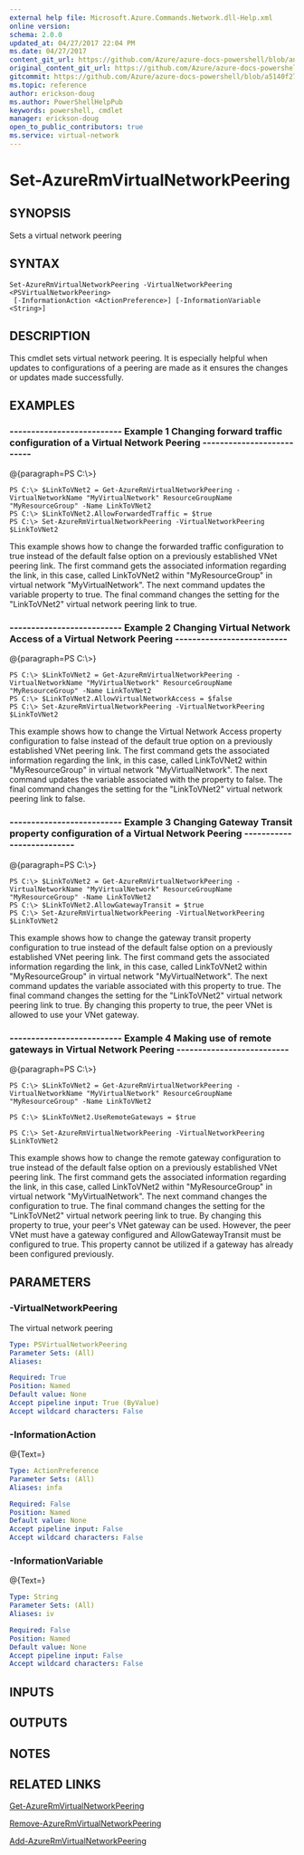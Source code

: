 ```yaml
---
external help file: Microsoft.Azure.Commands.Network.dll-Help.xml
online version:
schema: 2.0.0
updated_at: 04/27/2017 22:04 PM
ms.date: 04/27/2017
content_git_url: https://github.com/Azure/azure-docs-powershell/blob/anne2017/azureps-cmdlets-docs/ResourceManager/AzureRM.Network/v2.2.0/Set-AzureRmVirtualNetworkPeering.md
original_content_git_url: https://github.com/Azure/azure-docs-powershell/blob/anne2017/azureps-cmdlets-docs/ResourceManager/AzureRM.Network/v2.2.0/Set-AzureRmVirtualNetworkPeering.md
gitcommit: https://github.com/Azure/azure-docs-powershell/blob/a5140f27ab8f99c2992dc2ba0c9a1cd31941b109
ms.topic: reference
author: erickson-doug
ms.author: PowerShellHelpPub
keywords: powershell, cmdlet
manager: erickson-doug
open_to_public_contributors: true
ms.service: virtual-network
---
```


# Set-AzureRmVirtualNetworkPeering

## SYNOPSIS
Sets a virtual network peering

## SYNTAX

```
Set-AzureRmVirtualNetworkPeering -VirtualNetworkPeering <PSVirtualNetworkPeering>
 [-InformationAction <ActionPreference>] [-InformationVariable <String>]
```

## DESCRIPTION
This cmdlet sets virtual network peering.
It is especially helpful when updates to configurations of a peering are made as it ensures the changes or updates made successfully.

## EXAMPLES

### --------------------------  Example 1 Changing forward traffic configuration of a Virtual Network Peering  --------------------------
@{paragraph=PS C:\\\>}

```
PS C:\> $LinkToVNet2 = Get-AzureRmVirtualNetworkPeering -VirtualNetworkName "MyVirtualNetwork" ResourceGroupName "MyResourceGroup" -Name LinkToVNet2
PS C:\> $LinkToVNet2.AllowForwardedTraffic = $true
PS C:\> Set-AzureRmVirtualNetworkPeering -VirtualNetworkPeering $LinkToVNet2
```

This example shows how to change the forwarded traffic configuration to true instead of the default false option on a previously established VNet peering link.
The first command gets the associated information regarding the link, in this case, called LinkToVNet2 within "MyResourceGroup" in virtual network "MyVirtualNetwork".
The next command updates the variable property to true.
The final command changes the setting for the "LinkToVNet2" virtual network peering link to true.

### --------------------------  Example 2 Changing Virtual Network Access of a Virtual Network Peering  --------------------------
@{paragraph=PS C:\\\>}

```
PS C:\> $LinkToVNet2 = Get-AzureRmVirtualNetworkPeering -VirtualNetworkName "MyVirtualNetwork" ResourceGroupName "MyResourceGroup" -Name LinkToVNet2
PS C:\> $LinkToVNet2.AllowVirtualNetworkAccess = $false
PS C:\> Set-AzureRmVirtualNetworkPeering -VirtualNetworkPeering $LinkToVNet2
```

This example shows how to change the Virtual Network Access property configuration to false instead of the default true option on a previously established VNet peering link.
The first command gets the associated information regarding the link, in this case, called LinkToVNet2 within "MyResourceGroup" in virtual network "MyVirtualNetwork".
The next command updates the variable associated with the property to false.
The final command changes the setting for the "LinkToVNet2" virtual network peering link to false.

### --------------------------  Example 3 Changing Gateway Transit property configuration of a Virtual Network Peering  --------------------------
@{paragraph=PS C:\\\>}

```
PS C:\> $LinkToVNet2 = Get-AzureRmVirtualNetworkPeering -VirtualNetworkName "MyVirtualNetwork" ResourceGroupName "MyResourceGroup" -Name LinkToVNet2
PS C:\> $LinkToVNet2.AllowGatewayTransit = $true
PS C:\> Set-AzureRmVirtualNetworkPeering -VirtualNetworkPeering $LinkToVNet2
```

This example shows how to change the gateway transit property configuration to true instead of the default false option on a previously established VNet peering link.
The first command gets the associated information regarding the link, in this case, called LinkToVNet2 within "MyResourceGroup" in virtual network "MyVirtualNetwork".
The next command updates the variable associated with this property to true.
The final command changes the setting for the "LinkToVNet2" virtual network peering link to true.
By changing this property to true, the peer VNet is allowed to use your VNet gateway.

### --------------------------  Example 4 Making use of remote gateways in Virtual Network Peering  --------------------------
@{paragraph=PS C:\\\>}

```
PS C:\> $LinkToVNet2 = Get-AzureRmVirtualNetworkPeering -VirtualNetworkName "MyVirtualNetwork" ResourceGroupName "MyResourceGroup" -Name LinkToVNet2

PS C:\> $LinkToVNet2.UseRemoteGateways = $true

PS C:\> Set-AzureRmVirtualNetworkPeering -VirtualNetworkPeering $LinkToVNet2
```

This example shows how to change the remote gateway configuration to true instead of the default false option on a previously established VNet peering link.
The first command gets the associated information regarding the link, in this case, called LinkToVNet2 within "MyResourceGroup" in virtual network "MyVirtualNetwork".
The next command changes the configuration to true.
The final command changes the setting for the "LinkToVNet2" virtual network peering link to true.
By changing this property to true, your peer's VNet gateway can be used.
However, the peer VNet must have a gateway configured and AllowGatewayTransit must be configured to true.
This property cannot be utilized if a gateway has already been configured previously.

## PARAMETERS

### -VirtualNetworkPeering
The virtual network peering

```yaml
Type: PSVirtualNetworkPeering
Parameter Sets: (All)
Aliases: 

Required: True
Position: Named
Default value: None
Accept pipeline input: True (ByValue)
Accept wildcard characters: False
```

### -InformationAction
@{Text=}

```yaml
Type: ActionPreference
Parameter Sets: (All)
Aliases: infa

Required: False
Position: Named
Default value: None
Accept pipeline input: False
Accept wildcard characters: False
```

### -InformationVariable
@{Text=}

```yaml
Type: String
Parameter Sets: (All)
Aliases: iv

Required: False
Position: Named
Default value: None
Accept pipeline input: False
Accept wildcard characters: False
```

## INPUTS

## OUTPUTS

## NOTES

## RELATED LINKS

[Get-AzureRmVirtualNetworkPeering]()

[Remove-AzureRmVirtualNetworkPeering]()

[Add-AzureRmVirtualNetworkPeering]()

